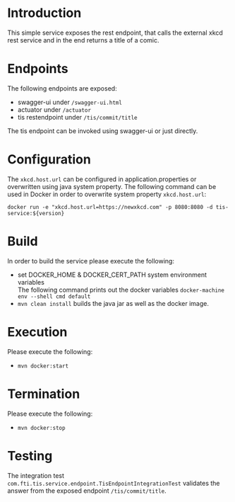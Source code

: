# Introduction

This simple service exposes the rest endpoint, that calls the external xkcd rest 
service and in the end returns a title of a comic.

# Endpoints

The following endpoints are exposed:
- swagger-ui under `/swagger-ui.html`
- actuator under `/actuator`
- tis restendpoint under `/tis/commit/title`

The tis endpoint can be invoked using swagger-ui or just directly.

# Configuration

The `xkcd.host.url` can be configured in application.properties or overwritten using java system property.
The following command can be used in Docker in order to overwrite system property `xkcd.host.url`:

`docker run -e "xkcd.host.url=https://newxkcd.com" -p 8080:8080 -d tis-service:${version}`

# Build

In order to build the service please execute the following:
-  set DOCKER_HOME & DOCKER_CERT_PATH system environment variables </br> 
The following command prints out the docker variables `docker-machine env --shell cmd default`
- `mvn clean install` builds the java jar as well as the docker image.

# Execution

Please execute the following:
- `mvn docker:start`

# Termination

Please execute the following:
- `mvn docker:stop`

# Testing

The integration test `com.fti.tis.service.endpoint.TisEndpointIntegrationTest` validates the answer from the exposed endpoint `/tis/commit/title`.